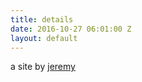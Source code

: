 ```yaml
---
title: details
date: 2016-10-27 06:01:00 Z
layout: default
---
```


a site by [jeremy](http://jare.me) 